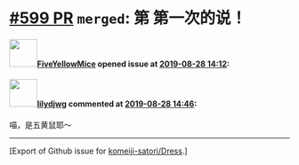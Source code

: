 # [\#599 PR](https://github.com/komeiji-satori/Dress/pull/599) `merged`: 第 第一次的说！

#### <img src="https://avatars.githubusercontent.com/u/9077203?u=682e6e6bfb8a81974617644f5daea300f9cdadb4&v=4" width="50">[FiveYellowMice](https://github.com/FiveYellowMice) opened issue at [2019-08-28 14:12](https://github.com/komeiji-satori/Dress/pull/599):



#### <img src="https://avatars.githubusercontent.com/u/440661?v=4" width="50">[lilydjwg](https://github.com/lilydjwg) commented at [2019-08-28 14:46](https://github.com/komeiji-satori/Dress/pull/599#issuecomment-525778802):

喵，是五黄鼠耶～


-------------------------------------------------------------------------------



[Export of Github issue for [komeiji-satori/Dress](https://github.com/komeiji-satori/Dress).]
